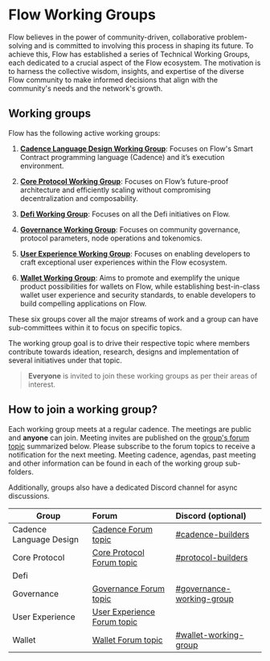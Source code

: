 # Flow Working Groups

Flow believes in the power of community-driven, collaborative problem-solving and is committed to involving this process in shaping its future.
To achieve this, Flow has established a series of Technical Working Groups, each dedicated to a crucial aspect of the Flow ecosystem.
The motivation is to harness the collective wisdom, insights, and expertise of the diverse Flow community to make informed decisions that align with the community's needs and the network's growth.

## Working groups

Flow has the following active working groups:

1. **[Cadence Language Design Working Group](./cadence_language_design_working_group)**: Focuses on Flow's Smart Contract programming language (Cadence) and it’s execution environment.


2. **[Core Protocol Working Group](./core_protocol_working_group)**: Focuses on Flow’s future-proof architecture and efficiently scaling without compromising decentralization and composability.


3. **[Defi Working Group](./defi_working_group)**: Focuses on all the Defi initiatives on Flow.


4. **[Governance Working Group](./governance_working_group)**: Focuses on community governance, protocol parameters, node operations and tokenomics.


5. **[User Experience Working Group](./user_experience_working_group)**: Focuses on enabling developers to craft exceptional user experiences within the Flow ecosystem.


6. **[Wallet Working Group](./wallet_working_group)**: Aims to promote and exemplify the unique product possibilities for wallets on Flow, while establishing best-in-class wallet user experience and security standards, to enable developers to build compelling applications on Flow.

These six groups cover all the major streams of work and a group can have sub-committees within it to focus on specific topics.

The working group goal is to drive their respective topic where members contribute towards ideation, research, designs and implementation of several initiatives under that topic.

> **Everyone** is invited to join these working groups as per their areas of interest. 

## How to join a working group?

Each working group meets at a regular cadence. The meetings are public and **anyone** can join.
Meeting invites are published on the [group's forum topic](https://forum.flow.com/c/governance/flow-working-groups/40) summarized below. Please subscribe to the forum topics to receive a notification for the next meeting. 
Meeting cadence, agendas, past meeting and other information can be found in each of the working group sub-folders.

Additionally, groups also have a dedicated Discord channel for async discussions.

| Group                   | Forum                                                                                                                                                                                 | Discord (optional)                                                                               |
|-------------------------|:--------------------------------------------------------------------------------------------------------------------------------------------------------------------------------------|:-------------------------------------------------------------------------------------------------|
| Cadence Language Design | [Cadence Forum topic](https://forum.flow.com/t/cadence-language-design-working-group/5437)                                                                                            | [#cadence-builders](https://discord.com/channels/613813861610684416/1108479699732152503)         |
| Core Protocol           | [Core Protocol Forum topic](https://forum.flow.com/t/core-protocol-working-group-cp-wg/5578)                                                                                          | [#protocol-builders](https://discord.com/channels/613813861610684416/1108968095982293002)        |
| Defi                    |                                                                                                                                                                                       |                                                                                                  |
| Governance              | [Governance Forum topic](https://forum.flow.com/t/governance-working-group-gwg/5403)                                                                                                  | [#governance-working-group](https://discord.com/channels/613813861610684416/1179919909648601118) |
| User Experience         | [User Experience Forum topic](https://forum.flow.com/t/user-experience-working-group/5496)                                                                                            |                                                                                                  |
| Wallet                  | [Wallet Forum topic](https://forum.flow.com/t/flow-wallet-working-group/5577)                                                                                                         | [#wallet-working-group](https://discord.com/channels/613813861610684416/1197612609864728616)     |






